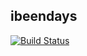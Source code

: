 ibeendays
---------

[![Build Status](https://travis-ci.org/kplaube/ibeendays.svg?branch=master)](https://travis-ci.org/kplaube/ibeendays)
